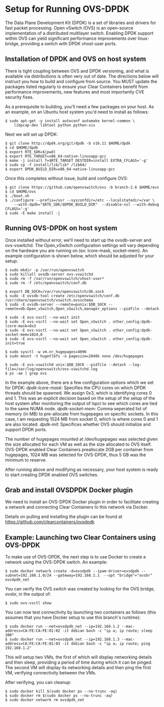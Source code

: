 # Setup for Running OVS-DPDK

The Data Plane Development Kit (DPDK) is a set of libraries and drivers for fast packet processing.  Open vSwitch (OVS) is an open-source implementation of a distributed multilayer switch.  Enabling DPDK support within OVS can yield significant performance improvements over linux-bridge, providing a switch with DPDK vhost-user ports.

## Installation of DPDK and OVS on host system

There is tight coupling between OVS and DPDK versioning, and what is available via distributions is often very out of date.  The directions below will instruct you how to build and configure from source. You MUST update the packages listed regularly to ensure your Clear Containers benefit from performance improvements, new features and most importantly CVE security fixes.

As a prerequisite to building, you'll need a few packages on your host.  As an example, on an Ubuntu host system you'd need to install as follows:
```
$ sudo apt-get -y install autoconf automake kernel-common \
    libpcap-dev libtool python python-six
```

Next we will set up DPDK:
```
$ git clone http://dpdk.org/git/dpdk -b v16.11 $HOME/dpdk
$ cd $HOME/dpdk
$ export RTE_SDK=$(pwd)
$ export RTE_TARGET=x86_64-native-linuxapp-gcc
$ make -j install T=$RTE_TARGET DESTDIR=install EXTRA_CFLAGS='-g'
$ sudo cp -f install/lib/lib* /lib64/
$ export DPDK_BUILD_DIR=x86_64-native-linuxapp-gcc
```
Once this completes without issue, build and configure OVS:
```
$ git clone https://github.com/openvswitch/ovs -b branch-2.6 $HOME/ovs
$ cd $HOME/ovs
$ ./boot.sh
$ ./configure --prefix=/usr --sysconfdir=/etc --localstatedir=/var \
    --with-dpdk="$RTE_SDK/$DPDK_BUILD_DIR"  --disable-ssl --with-debug  CFLAGS='-g'
$ sudo -E make install -j
```

## Running OVS-DPDK on host system
Once installed without error, we'll need to start up the ovsdb-server and ovs-vswitchd. The Open_vSwitch configuration settings will vary depending on the hardware you are running on (ex: lcore-mask, socket-mem). An example configuration is shown below, which should be adjusted for your setup:

```
$ sudo mkdir -p /var/run/openvswitch
$ sudo killall ovsdb-server ovs-vswitchd
$ sudo rm -f /var/run/openvswitch/vhost-user*
$ sudo rm -f /etc/openvswitch/conf.db

$ export DB_SOCK=/var/run/openvswitch/db.sock
$ sudo -E ovsdb-tool create /etc/openvswitch/conf.db /usr/share/openvswitch/vswitch.ovsschema
$ sudo -E ovsdb-server --remote=punix:$DB_SOCK --remote=db:Open_vSwitch,Open_vSwitch,manager_options --pidfile --detach

$ sudo -E ovs-vsctl --no-wait init
$ sudo -E ovs-vsctl --no-wait set Open_vSwitch . other_config:dpdk-lcore-mask=0x3
$ sudo -E ovs-vsctl --no-wait set Open_vSwitch . other_config:dpdk-socket-mem=1024,0
$ sudo -E ovs-vsctl --no-wait set Open_vSwitch . other_config:dpdk-init=true

$ sudo sysctl -w vm.nr_hugepages=4096
$ sudo mount -t hugetlbfs -o pagesize=2048k none /dev/hugepages

$ sudo -E ovs-vswitchd unix:$DB_SOCK --pidfile --detach --log-file=/var/log/openvswitch/ovs-vswitchd.log
$ ps -ae | grep ovs
```
In the example above, there are a few configuration options which we set for DPDK:
*dpdk-lcore-mask*: Specifies the CPU cores on which DPDK threads should be spawned.  We assign 0x3, which is identifying cores 0 and 1.  This was an explicit decision based on the setup of the setup of the host system after monitoring the output of lspci to see which cores are tied to the same NUMA node.
*dpdk-socket-mem*: Comma seperated list of memory (in MB) to pre-allocate from hugepages on specific sockets.  In this case, I am requesting 1024 MB from socket 0, which is where cores 0 and 1 are also located.
*dpdk-init*:  Specifices whether OVS should initialize and support DPDK ports.

The number of hugepages mounted at /dev/hugepages was selected given the size allocated for each VM as well as the size allocated to OVS itself.  OVS-DPDK enabled Clear Containers preallocate 2GB per container from hugepages,  1024 MB was selected for OVS-DPDK, thus 5 GB was the minimum to reserve.

After running above and modifying as necessary, your host system is ready to start creating DPDK enabled OVS switches.

## Grab and install OVSDPDK  Docker plugin
We need to install an OVS-DPDK Docker plugin in order to facilitate creating a network and connecting Clear Containers to this network via Docker.

Details on pulling and installing the plugin can be found at https://github.com/clearcontainers/ovsdpdk

## Example: Launching two Clear Containers using OVS-DPDK

To make use of OVS-DPDK, the next step is to use Docker to create a network using the OVS-DPDK switch.  An example:
```
$ sudo docker network create -d=ovsdpdk --ipam-driver=ovsdpdk --subnet=192.168.1.0/24 --gateway=192.168.1.1  --opt "bridge"="ovsbr" ovsdpdk_net
```
You can verify the OVS switch was created by looking for the OVS bridge, ovsbr, in the output of:
```
$ sudo ovs-vsctl show
```

You can now test connectivity by launching two containers as follows (this assumes that you have Docker setup to use this branch's runtime):
```
$ sudo docker run --net=ovsdpdk_net --ip=192.168.1.2 --mac-address=CA:FE:CA:FE:01:02 -it debian bash -c "ip a; ip route; sleep 300"
$ sudo docker run --net=ovsdpdk_net --ip=192.168.1.3 --mac-address=CA:FE:CA:FE:01:03 -it debian bash -c "ip a; ip route; ping 192.168.1.2"
```
This will setup two VMs, the first of which will display networking details and then sleep, providing a period of time during which it can be pinged.  The second VM will display its networking details and then ping the first VM, verifying connectivity between the VMs.

After verifying, you can cleanup:
```
$ sudo docker kill $(sudo docker ps --no-trunc -aq)
$ sudo docker rm $(sudo docker ps --no-trunc -aq)
$ sudo docker network rm ovsdpdk_net
```

